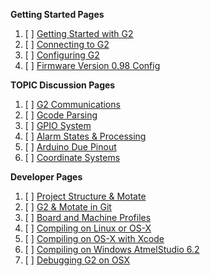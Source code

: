 **Getting Started Pages**

1. [ ] [Getting Started with G2](Getting-Started-with-G2)
1. [ ] [Connecting to G2](Connecting-to-TinyG)
1. [ ] [Configuring G2](Configuring-TinyG)
1. [ ] [Firmware Version 0.98 Config](Configuration-for-Firmware-Version-0.98)

**TOPIC Discussion Pages**

1. [ ] [G2 Communications](G2-Communications)
1. [ ] [Gcode Parsing](GCode-Parsing)
1. [ ] [GPIO System](Digital-IO-(GPIO))
1. [ ] [Alarm States & Processing](Alarm-Processing)
1. [ ] [Arduino Due Pinout](Arduino-DUE-Pinout-for-tinyG2)
1. [ ] [Coordinate Systems](Coordinate-Systems)

**Developer Pages**

1. [ ] [Project Structure & Motate](Project-Structure-and-Motate)
1. [ ] [G2 & Motate in Git](https://github.com/synthetos/g2_private/wiki/G2-in-Git:-cloning-and-updating-procedures)
1. [ ] [Board and Machine Profiles](Adding-and-Revising-Boards)
1. [ ] [Compiling on Linux or OS-X](Compiling-G2-on-Linux-and-OS-X-(command-line))
1. [ ] [Compiling on OS-X with Xcode](Compiling-G2-on-OS-X-(with-Xcode))
1. [ ] [Compiling on Windows AtmelStudio 6.2](Compiling-G2-on-Windows-(Atmel-Studio-6.2))
1. [ ] [Debugging G2 on OSX](Debugging-G2-on-OSX-with-GDB-and-Atmel-ICE)
